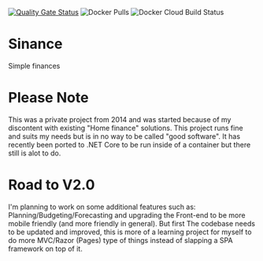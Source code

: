 [![Quality Gate Status](https://sonarcloud.io/api/project_badges/measure?project=maartenvana_sinance&metric=alert_status)](https://sonarcloud.io/dashboard?id=maartenvana_sinance)
![Docker Pulls](https://img.shields.io/docker/pulls/maartenvana/sinance)
![Docker Cloud Build Status](https://img.shields.io/docker/cloud/build/maartenvana/sinance)

# Sinance
Simple finances

# Please Note
This was a private project from 2014 and was started because of my discontent with existing "Home finance" solutions. This project runs fine and suits my needs but is in no way to be called "good software". It has recently been ported to .NET Core to be run inside of a container but there still is alot to do.

# Road to V2.0
I'm planning to work on some additional features such as: Planning/Budgeting/Forecasting and upgrading the Front-end to be more mobile friendly (and more friendly in general). But first The codebase needs to be updated and improved, this is more of a learning project for myself to do more MVC/Razor (Pages) type of things instead of slapping a SPA framework on top of it.
